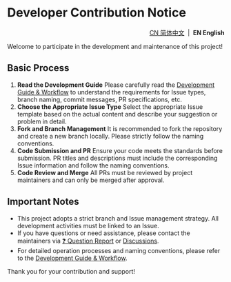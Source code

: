 # Developer Contribution Notice

<!--suppress HtmlDeprecatedAttribute -->
<p align="right">
  <a href="https://github.com/ArcesTeam/infra-docker/blob/main/.github/lang/zh-CN/CONTRIBUTING-DEV.md" title="简体中文">CN 简体中文</a> &nbsp;|&nbsp;
  <strong>EN English</strong>
</p>

Welcome to participate in the development and maintenance of this project!

## Basic Process

1. **Read the Development Guide**
   Please carefully read
   the [Development Guide & Workflow](https://github.com/ArcesTeam/infra-docker/blob/main/.github/lang/en-US/CONTRIBUTING-GUIDE.md)
   to understand the requirements for Issue types, branch naming, commit
   messages, PR specifications, etc.
2. **Choose the Appropriate Issue Type**
   Select the appropriate Issue template based on the actual content and
   describe your suggestion or problem in detail.
3. **Fork and Branch Management**
   It is recommended to fork the repository and create a new branch locally.
   Please strictly follow the naming conventions.
4. **Code Submission and PR**
   Ensure your code meets the standards before submission. PR titles and
   descriptions must include the corresponding Issue information and follow the
   naming conventions.
5. **Code Review and Merge**
   All PRs must be reviewed by project maintainers and can only be merged after
   approval.

## Important Notes

- This project adopts a strict branch and Issue management strategy. All
  development activities must be linked to an Issue.
- If you have questions or need assistance, please contact the maintainers
  via [❓ Question Report](https://github.com/ArcesTeam/infra-docker/issues/new?template=13_Question_Report.yaml)
  or [Discussions](https://github.com/orgs/ArcesTeam/discussions).
- For detailed operation processes and naming conventions, please refer to
  the [Development Guide & Workflow](https://github.com/ArcesTeam/infra-docker/blob/main/.github/lang/en-US/CONTRIBUTING-GUIDE.md).

Thank you for your contribution and support!
